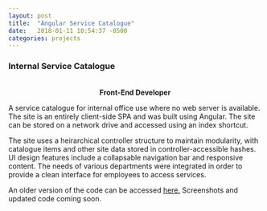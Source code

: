 ```yaml
---
layout: post
title:  "Angular Service Catalogue"
date:   2018-01-11 10:54:37 -0500
categories: projects
---
```

<div class="text-section">
<h3>Internal Service Catalogue</h3> <br>
<b><div style="text-align:center">Front-End Developer</div></b>

<p>A service catalogue for internal office use where no web server is available. The site is an entirely client-side SPA and was built using Angular. The site can be stored on a network drive and accessed using an index shortcut.</p>

<p>The site uses a heirarchical controller structure to maintain modularity, with catalogue items and other site data stored in controller-accessible hashes. UI design features include a collapsable navigation bar and responsive content. The needs of various departments were integrated in order to provide a clean interface for employees to access services. </p>

<p>An older version of the code can be accessed <a href="https://github.com/isabellekosteniuk/service-catalogue">here.</a> Screenshots and updated code coming soon.</p>
</div>